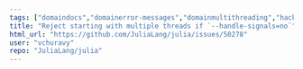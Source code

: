 ```yaml
---
tags: ["domaindocs","domainerror-messages","domainmultithreading","hacktoberfest","hpc","julia","julia-language","julialang","machine-learning","numerical","programming-language","science","scientific"]
title: "Reject starting with multiple threads if `--handle-signals=no`"
html_url: "https://github.com/JuliaLang/julia/issues/50278"
user: "vchuravy"
repo: "JuliaLang/julia"
---
```


